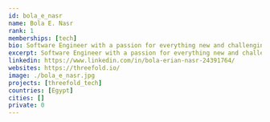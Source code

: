 ```yaml
---
id: bola_e_nasr
name: Bola E. Nasr
rank: 1
memberships: [tech]
bio: Software Engineer with a passion for everything new and challenging in life and technology. I strongly believe that the technology can help to create a better world and that is exactly the mission of the ThreeFold ,I find it very important for people to have equal chances, and a lot can be changed through technology these days.
excerpt: Software Engineer with a passion for everything new and challenging in life and technology.
linkedin: https://www.linkedin.com/in/bola-erian-nasr-24391764/
websites: https://threefold.io/
image: ./bola_e_nasr.jpg
projects: [threefold_tech]
countries: [Egypt]
cities: []
private: 0
---
```

